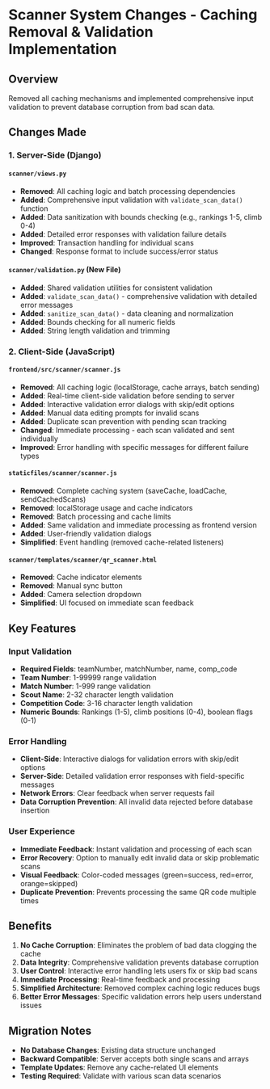 # Scanner System Changes - Caching Removal & Validation Implementation

## Overview
Removed all caching mechanisms and implemented comprehensive input validation to prevent database corruption from bad scan data.

## Changes Made

### 1. Server-Side (Django)

#### `scanner/views.py`
- **Removed**: All caching logic and batch processing dependencies
- **Added**: Comprehensive input validation with `validate_scan_data()` function
- **Added**: Data sanitization with bounds checking (e.g., rankings 1-5, climb 0-4)
- **Added**: Detailed error responses with validation failure details
- **Improved**: Transaction handling for individual scans
- **Changed**: Response format to include success/error status

#### `scanner/validation.py` (New File)
- **Added**: Shared validation utilities for consistent validation
- **Added**: `validate_scan_data()` - comprehensive validation with detailed error messages
- **Added**: `sanitize_scan_data()` - data cleaning and normalization
- **Added**: Bounds checking for all numeric fields
- **Added**: String length validation and trimming

### 2. Client-Side (JavaScript)

#### `frontend/src/scanner/scanner.js`
- **Removed**: All caching logic (localStorage, cache arrays, batch sending)
- **Added**: Real-time client-side validation before sending to server
- **Added**: Interactive validation error dialogs with skip/edit options
- **Added**: Manual data editing prompts for invalid scans
- **Added**: Duplicate scan prevention with pending scan tracking
- **Changed**: Immediate processing - each scan validated and sent individually
- **Improved**: Error handling with specific messages for different failure types

#### `staticfiles/scanner/scanner.js`
- **Removed**: Complete caching system (saveCache, loadCache, sendCachedScans)
- **Removed**: localStorage usage and cache indicators
- **Removed**: Batch processing and cache limits
- **Added**: Same validation and immediate processing as frontend version
- **Added**: User-friendly validation dialogs
- **Simplified**: Event handling (removed cache-related listeners)

#### `scanner/templates/scanner/qr_scanner.html`
- **Removed**: Cache indicator elements
- **Removed**: Manual sync button
- **Added**: Camera selection dropdown
- **Simplified**: UI focused on immediate scan feedback

## Key Features

### Input Validation
- **Required Fields**: teamNumber, matchNumber, name, comp_code
- **Team Number**: 1-99999 range validation
- **Match Number**: 1-999 range validation  
- **Scout Name**: 2-32 character length validation
- **Competition Code**: 3-16 character length validation
- **Numeric Bounds**: Rankings (1-5), climb positions (0-4), boolean flags (0-1)

### Error Handling
- **Client-Side**: Interactive dialogs for validation errors with skip/edit options
- **Server-Side**: Detailed validation error responses with field-specific messages
- **Network Errors**: Clear feedback when server requests fail
- **Data Corruption Prevention**: All invalid data rejected before database insertion

### User Experience
- **Immediate Feedback**: Instant validation and processing of each scan
- **Error Recovery**: Option to manually edit invalid data or skip problematic scans
- **Visual Feedback**: Color-coded messages (green=success, red=error, orange=skipped)
- **Duplicate Prevention**: Prevents processing the same QR code multiple times

## Benefits

1. **No Cache Corruption**: Eliminates the problem of bad data clogging the cache
2. **Data Integrity**: Comprehensive validation prevents database corruption
3. **User Control**: Interactive error handling lets users fix or skip bad scans
4. **Immediate Processing**: Real-time feedback and processing
5. **Simplified Architecture**: Removed complex caching logic reduces bugs
6. **Better Error Messages**: Specific validation errors help users understand issues

## Migration Notes

- **No Database Changes**: Existing data structure unchanged
- **Backward Compatible**: Server accepts both single scans and arrays
- **Template Updates**: Remove any cache-related UI elements
- **Testing Required**: Validate with various scan data scenarios